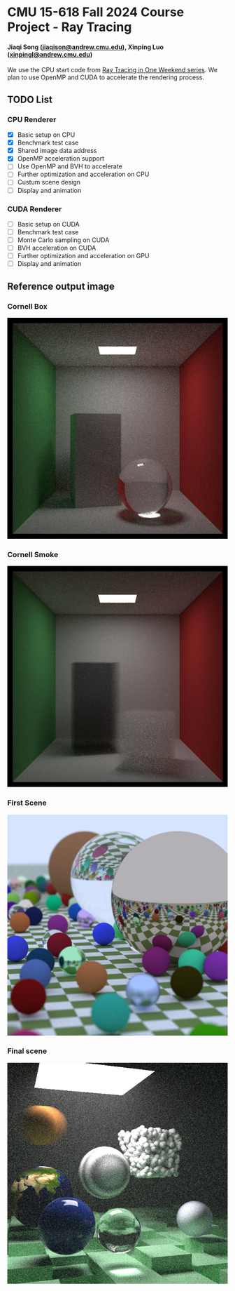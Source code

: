 # CMU 15-618 Fall 2024 Course Project - Ray Tracing

#### Jiaqi Song (<jiaqison@andrew.cmu.edu>), Xinping Luo (<xinpingl@andrew.cmu.edu>)

We use the CPU start code from [Ray Tracing in One Weekend series](https://raytracing.github.io/). We plan to use OpenMP and CUDA to accelerate the rendering process.

## TODO List

### CPU Renderer

- [x] Basic setup on CPU
- [x] Benchmark test case
- [x] Shared image data address
- [x] OpenMP acceleration support
- [ ] Use OpenMP and BVH to accelerate
- [ ] Further optimization and acceleration on CPU
- [ ] Custum scene design
- [ ] Display and animation

### CUDA Renderer

- [ ] Basic setup on CUDA 
- [ ] Benchmark test case
- [ ] Monte Carlo sampling on CUDA 
- [ ] BVH acceleration on CUDA 
- [ ] Further optimization and acceleration on GPU
- [ ] Display and animation

## Reference output image

### Cornell Box
![image](./images/cornell_box.png)

### Cornell Smoke
![image](./images/cornell_smoke.png)

### First Scene
![image](./images/first_scene.png)

### Final scene
![image](./images/final_scene.png)